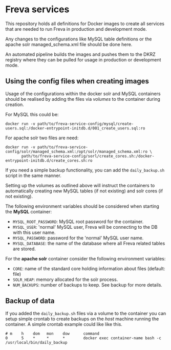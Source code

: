 # Freva services

This repository holds all definitions for Docker images to create all services
that are needed to run Freva in production and development mode.

Any changes to the configurations like MySQL table definitions or the apache solr
managed_schema.xml file should be done here.

An automated pipeline builds the images and pushes them to the DKRZ registry where
they can be pulled for usage in production or development mode.

## Using the config files when creating images

Usage of the configurations within the docker solr and MySQL containers should
be realised by adding the files via *volumes* to the container during creation.

For MySQL this could be:

```
docker run -v path/to/freva-service-config/mysql/create-users.sql:/docker-entrypoint-initdb.d/001_create_users.sql:ro
```

For apache solr two files are need:

```
docker run -v path/to/freva-service-config/solr/managed_schema.xml:/opt/solr/managed_schema.xml:ro \
       path/to/freva-service-config/sorl/create_cores.sh:/docker-entrypoint-initdb.d/create_cores.sh:ro
```

If you need a simple backup functionality, you can add the `daily_backup.sh` script in the same manner.

Setting up the volumes as outlined above will instruct the containers to
automatically creating new MySQL tables (if not existing)
and solr cores (if not existing).

The following environment variables should be
considered when starting the **MySQL** container:

- `MYSQL_ROOT_PASSWORD`: MySQL root password for the container.
- `MYSQL_USER`: 'normal' MySQL user, Freva will be connecting to the DB with this user name.
- `MYSQL_PASSWORD`: password for the 'normal' MySQL user name.
- `MYSQL_DATABASE`: the name of the database where all Freva related tables are stored.

For the **apache solr** container consider the following environment variables:

- `CORE`: name of the standard core holding information about files (default: file)
- `SOLR_HEAP`: memory allocated for the solr process.
- `NUM_BACKUPS`: number of backups to keep. See backup for more details.


## Backup of data
If you added the `daily_backup.sh` files via a volume to the container you can
setup simple crontab to create backups on the *host* machine running
the container. A simple crontab example could like like this.

```
# m    h    dom   mon    dow      command
0      5    *     *      *        docker exec container-name bash -c /usr/local/bin/daily_backup
```
